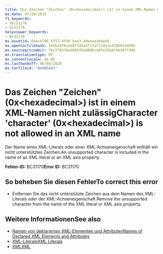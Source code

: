 ```yaml
---
title: Das Zeichen "Zeichen" (0x<hexadecimal>) ist in einem XML-Namen nicht zulässig
ms.date: 07/20/2015
f1_keywords:
- vbc31170
- bc31170
helpviewer_keywords:
- BC31170
ms.assetid: 64ec4796-5f57-4fdd-baa3-ddeeaa3e8e68
ms.openlocfilehash: fe5b18f8ceddf7ddadf17af11da3cd76b8fa4405
ms.sourcegitcommit: f8c270376ed905f6a8896ce0fe25b4f4b38ff498
ms.translationtype: MT
ms.contentlocale: de-DE
ms.lasthandoff: 06/04/2020
ms.locfileid: "84405442"
---
```

# <a name="character-character-0xhexadecimal-is-not-allowed-in-an-xml-name"></a><span data-ttu-id="f900e-102">Das Zeichen "Zeichen" (0x\<hexadecimal>) ist in einem XML-Namen nicht zulässig</span><span class="sxs-lookup"><span data-stu-id="f900e-102">Character 'character' (0x\<hexadecimal>) is not allowed in an XML name</span></span>
<span data-ttu-id="f900e-103">Der Name eines XML-Literals oder einer XML-Achseneigenschaft enthält ein nicht unterstütztes Zeichen.</span><span class="sxs-lookup"><span data-stu-id="f900e-103">An unsupported character is included in the name of an XML literal or an XML axis property.</span></span>  
  
 <span data-ttu-id="f900e-104">**Fehler-ID:** BC31170</span><span class="sxs-lookup"><span data-stu-id="f900e-104">**Error ID:** BC31170</span></span>  
  
## <a name="to-correct-this-error"></a><span data-ttu-id="f900e-105">So beheben Sie diesen Fehler</span><span class="sxs-lookup"><span data-stu-id="f900e-105">To correct this error</span></span>  
  
- <span data-ttu-id="f900e-106">Entfernen Sie das nicht unterstützte Zeichen aus dem Namen des XML-Literals oder der XML-Achseneigenschaft.</span><span class="sxs-lookup"><span data-stu-id="f900e-106">Remove the unsupported character from the name of the XML literal or XML axis property.</span></span>  
  
## <a name="see-also"></a><span data-ttu-id="f900e-107">Weitere Informationen</span><span class="sxs-lookup"><span data-stu-id="f900e-107">See also</span></span>

- [<span data-ttu-id="f900e-108">Namen von deklarierten XML-Elementen und Attributen</span><span class="sxs-lookup"><span data-stu-id="f900e-108">Names of Declared XML Elements and Attributes</span></span>](../programming-guide/language-features/xml/names-of-declared-xml-elements-and-attributes.md)
- [<span data-ttu-id="f900e-109">XML-Literale</span><span class="sxs-lookup"><span data-stu-id="f900e-109">XML Literals</span></span>](../language-reference/xml-literals/index.md)
- [<span data-ttu-id="f900e-110">XML</span><span class="sxs-lookup"><span data-stu-id="f900e-110">XML</span></span>](../programming-guide/language-features/xml/index.md)
